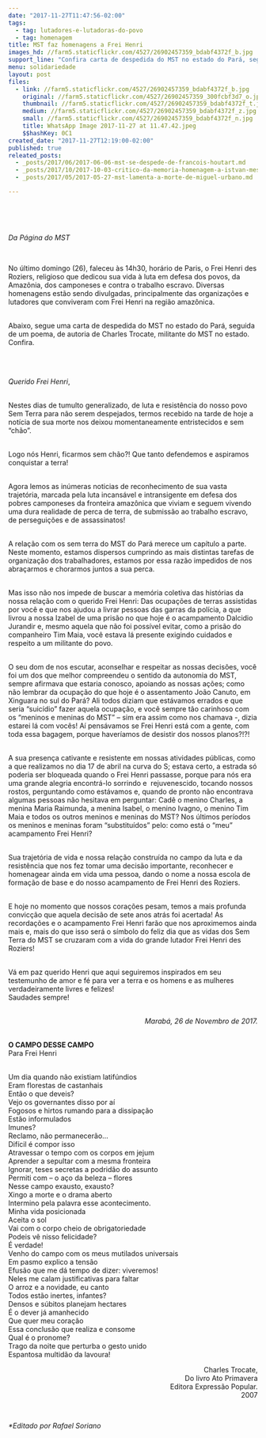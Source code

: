 ```yaml
---
date: "2017-11-27T11:47:56-02:00"
tags:
  - tag: lutadores-e-lutadoras-do-povo
  - tag: homenagem
title: MST faz homenagens a Frei Henri
images_hd: //farm5.staticflickr.com/4527/26902457359_bdabf4372f_b.jpg
support_line: "Confira carta de despedida do MST no estado do Pará, seguida de um poema, de autoria de Charles Trocate."
menu: solidariedade
layout: post
files:
  - link: //farm5.staticflickr.com/4527/26902457359_bdabf4372f_b.jpg
    original: //farm5.staticflickr.com/4527/26902457359_300fcbf3d7_o.jpg
    thumbnail: //farm5.staticflickr.com/4527/26902457359_bdabf4372f_t.jpg
    medium: //farm5.staticflickr.com/4527/26902457359_bdabf4372f_z.jpg
    small: //farm5.staticflickr.com/4527/26902457359_bdabf4372f_n.jpg
    title: WhatsApp Image 2017-11-27 at 11.47.42.jpeg
    $$hashKey: 0C1
created_date: "2017-11-27T12:19:00-02:00"
published: true
releated_posts:
  - _posts/2017/06/2017-06-06-mst-se-despede-de-francois-houtart.md
  - _posts/2017/10/2017-10-03-critico-da-memoria-homenagem-a-istvan-meszaros.md
  - _posts/2017/05/2017-05-27-mst-lamenta-a-morte-de-miguel-urbano.md

---
```

<p>&nbsp;</p>

<p>&nbsp;</p>

<p><em>Da P&aacute;gina do MST</em></p>

<p>&nbsp;</p>

<p>No &uacute;ltimo domingo (26), faleceu &agrave;s 14h30, hor&aacute;rio de Paris, o Frei Henri des Roziers, religioso que dedicou sua vida &agrave; luta em defesa dos povos, da Amaz&ocirc;nia, dos camponeses e contra o trabalho escravo. Diversas homenagens est&atilde;o sendo divulgadas, principalmente das organiza&ccedil;&otilde;es e lutadores que conviveram com Frei Henri na regi&atilde;o amaz&ocirc;nica.</p>

<p><br />
Abaixo, segue uma carta de despedida do MST no estado do Par&aacute;, seguida de um poema, de autoria de Charles Trocate, militante do MST no estado. Confira.</p>

<p><br />
&nbsp;</p>

<p><em>Querido Frei Henri</em>,</p>

<p><br />
Nestes dias de tumulto generalizado, de luta e resist&ecirc;ncia do nosso povo Sem Terra para n&atilde;o serem despejados, termos recebido na tarde de hoje a not&iacute;cia de sua morte nos deixou momentaneamente entristecidos e sem &ldquo;ch&atilde;o&rdquo;.</p>

<p><br />
Logo n&oacute;s Henri, ficarmos sem ch&atilde;o?! Que tanto defendemos e aspiramos conquistar a terra!</p>

<p><br />
Agora lemos as in&uacute;meras noticias de reconhecimento de sua vasta trajet&oacute;ria, marcada pela luta incans&aacute;vel e intransigente em defesa dos pobres camponeses da fronteira amaz&ocirc;nica que viviam e seguem vivendo uma dura realidade de perca de terra, de submiss&atilde;o ao trabalho escravo, de persegui&ccedil;&otilde;es e de assassinatos!</p>

<p><br />
A rela&ccedil;&atilde;o com os sem terra do MST do Par&aacute; merece um cap&iacute;tulo a parte. Neste momento, estamos dispersos cumprindo as mais distintas tarefas de organiza&ccedil;&atilde;o dos trabalhadores, estamos por essa raz&atilde;o impedidos de nos abra&ccedil;armos e chorarmos juntos a sua perca.</p>

<p><br />
Mas isso n&atilde;o nos impede de buscar a mem&oacute;ria coletiva das hist&oacute;rias da nossa rela&ccedil;&atilde;o com o querido Frei Henri: Das ocupa&ccedil;&otilde;es de terras assistidas por voc&ecirc; e que nos ajudou a livrar pessoas das garras da pol&iacute;cia, a que livrou a nossa Izabel de uma pris&atilde;o no que hoje &eacute; o acampamento Dalcidio Jurandir e, mesmo aquela que n&atilde;o foi poss&iacute;vel evitar, como a pris&atilde;o do companheiro Tim Maia, voc&ecirc; estava l&aacute; presente exigindo cuidados e respeito a um militante do povo.</p>

<p><br />
O seu dom de nos escutar, aconselhar e respeitar as nossas decis&otilde;es, voc&ecirc; foi um dos que melhor compreendeu o sentido da autonomia do MST, sempre afirmava que estaria conosco, apoiando as nossas a&ccedil;&otilde;es; como n&atilde;o lembrar da ocupa&ccedil;&atilde;o do que hoje &eacute; o assentamento Jo&atilde;o Canuto, em Xinguara no sul do Par&aacute;? Ali todos diziam que est&aacute;vamos errados e que seria &ldquo;suic&iacute;dio&rdquo; fazer aquela ocupa&ccedil;&atilde;o, e voc&ecirc; sempre t&atilde;o carinhoso com os &ldquo;meninos e meninas do MST&rdquo; &ndash; sim era assim como nos chamava -, dizia estarei l&aacute; com voc&ecirc;s! A&iacute; pens&aacute;vamos se Frei Henri est&aacute; com a gente, com toda essa bagagem, porque haver&iacute;amos de desistir dos nossos planos?!?!</p>

<p><br />
A sua presen&ccedil;a cativante e resistente em nossas atividades p&uacute;blicas, como a que realizamos no dia 17 de abril na curva do S; estava certo, a estrada s&oacute; poderia ser bloqueada quando o Frei Henri passasse, porque para n&oacute;s era uma grande alegria encontr&aacute;-lo sorrindo e&nbsp; rejuvenescido, tocando nossos rostos, perguntando como est&aacute;vamos e, quando de pronto n&atilde;o encontrava algumas pessoas n&atilde;o hesitava em perguntar: Cad&ecirc; o menino Charles, a menina Maria Raimunda, a menina Isabel, o menino Ivagno, o menino Tim Maia e todos os outros meninos e meninas do MST? Nos &uacute;ltimos per&iacute;odos os meninos e meninas foram &ldquo;substitu&iacute;dos&rdquo; pelo: como est&aacute; o &ldquo;meu&rdquo; acampamento Frei Henri?</p>

<p><br />
Sua trajet&oacute;ria de vida e nossa rela&ccedil;&atilde;o constru&iacute;da no campo da luta e da resist&ecirc;ncia que nos fez tomar uma decis&atilde;o importante, reconhecer e homenagear ainda em vida uma pessoa, dando o nome a nossa escola de forma&ccedil;&atilde;o de base e do nosso acampamento de Frei Henri des Roziers.</p>

<p><br />
E hoje no momento que nossos cora&ccedil;&otilde;es pesam, temos a mais profunda convic&ccedil;&atilde;o que aquela decis&atilde;o de sete anos atr&aacute;s foi acertada! As recorda&ccedil;&otilde;es e o acampamento Frei Henri far&atilde;o que nos aproximemos ainda mais e, mais do que isso ser&aacute; o s&iacute;mbolo do feliz dia que as vidas dos Sem Terra do MST se cruzaram com a vida do grande lutador Frei Henri des Roziers!</p>

<p><br />
V&aacute; em paz querido Henri que aqui seguiremos inspirados em seu testemunho de amor e f&eacute; para ver a terra e os homens e as mulheres verdadeiramente livres e felizes!<br />
Saudades sempre!</p>

<p style="text-align: right;"><br />
<em>Marab&aacute;, 26 de Novembro de 2017.</em></p>

<p><br />
<strong>O CAMPO DESSE CAMPO</strong><br />
Para Frei Henri</p>

<p><br />
Um dia quando n&atilde;o existiam latif&uacute;ndios<br />
Eram florestas de castanhais<br />
Ent&atilde;o o que deveis?<br />
Vejo os governantes disso por a&iacute;<br />
Fogosos e hirtos rumando para a dissipa&ccedil;&atilde;o<br />
Est&atilde;o informulados<br />
Imunes?<br />
Reclamo, n&atilde;o permanecer&atilde;o&hellip;<br />
Dif&iacute;cil &eacute; compor isso<br />
Atravessar o tempo com os corpos em jejum<br />
Aprender a sepultar com a mesma fronteira<br />
Ignorar, teses secretas a podrid&atilde;o do assunto<br />
Permiti com &ndash; o a&ccedil;o da beleza &ndash; flores<br />
Nesse campo exausto, exausto?<br />
Xingo a morte e o drama aberto<br />
Intermino pela palavra esse acontecimento.<br />
Minha vida posicionada<br />
Aceita o sol<br />
Vai com o corpo cheio de obrigatoriedade<br />
Podeis v&ecirc; nisso felicidade?<br />
&Eacute; verdade!<br />
Venho do campo com os meus mutilados universais<br />
Em pasmo explico a tens&atilde;o<br />
Efus&atilde;o que me d&aacute; tempo de dizer: viveremos!<br />
Neles me calam justificativas para faltar<br />
O arroz e a novidade, eu canto<br />
Todos est&atilde;o inertes, infantes?<br />
Densos e s&uacute;bitos planejam hectares<br />
&Eacute; o dever j&aacute; amanhecido<br />
Que quer meu cora&ccedil;&atilde;o<br />
Essa conclus&atilde;o que realiza e consome<br />
Qual &eacute; o pronome?<br />
Trago da noite que perturba o gesto unido<br />
Espantosa multid&atilde;o da lavoura!</p>

<p style="text-align: right;">Charles Trocate,<br />
Do livro Ato Primavera<br />
Editora Express&atilde;o Popular.<br />
2007</p>

<p>&nbsp;</p>

<p><em>*Editado por Rafael Soriano</em></p>
